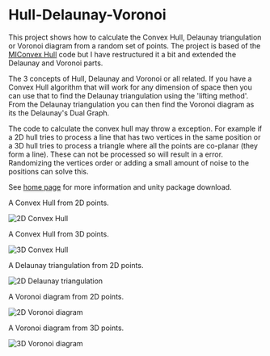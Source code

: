 # Hull-Delaunay-Voronoi

This project shows how to calculate the Convex Hull, Delaunay triangulation or Voronoi diagram from a random set of points. The project is based of the [MIConvex Hull](https://designengrlab.github.io/MIConvexHull/) code but I have restructured it a bit and extended the Delaunay and Voronoi parts.


The 3 concepts of Hull, Delaunay and Voronoi or all related. If you have a Convex Hull algorithm that will work for any dimension of space then you can use that to find the Delaunay triangulation using the 'lifting method'. From the Delaunay triangulation you can then find the Voronoi diagram as its the Delaunay's Dual Graph.


The code to calculate the convex hull may throw a exception. For example if a 2D hull tries to process a line that has two vertices in the same position or a 3D hull tries to process a triangle where all the points are co-planar (they form a line). These can not be processed so will result in a error. Randomizing the vertices order or adding a small amount of noise to the positions can solve this.

See [home page](https://www.digital-dust.com/single-post/2017/04/01/Hull-Delaunay-and-Voronoi-in-Unity) for more information and unity package download.

A Convex Hull from 2D points.

![2D Convex Hull](https://static.wixstatic.com/media/1e04d5_9901554eec594698bd4d45ecd862f250~mv2.jpg/v1/fill/w_550,h_550,al_c,q_80,usm_0.66_1.00_0.01/1e04d5_9901554eec594698bd4d45ecd862f250~mv2.jpg)

A Convex Hull from 3D points.

![3D Convex Hull](https://static.wixstatic.com/media/1e04d5_212c6f5cd10942dc8ea872fa5460c449~mv2.jpg/v1/fill/w_550,h_550,al_c,q_80,usm_0.66_1.00_0.01/1e04d5_212c6f5cd10942dc8ea872fa5460c449~mv2.jpg)

A Delaunay triangulation from 2D points.

![2D Delaunay triangulation](https://static.wixstatic.com/media/1e04d5_bb6ef781732042a09285c2fc2715bc09~mv2.jpg/v1/fill/w_550,h_550,al_c,q_80,usm_0.66_1.00_0.01/1e04d5_bb6ef781732042a09285c2fc2715bc09~mv2.jpg)

A Voronoi diagram from 2D points.

![2D Voronoi diagram](https://static.wixstatic.com/media/1e04d5_51d9f0ebbe1b45edb1e9db9a75cba901~mv2.jpg/v1/fill/w_550,h_550,al_c,q_80,usm_0.66_1.00_0.01/1e04d5_51d9f0ebbe1b45edb1e9db9a75cba901~mv2.jpg)

A Voronoi diagram from 3D points.

![3D Voronoi diagram](https://static.wixstatic.com/media/1e04d5_4f48d64b35774be4802b44407400df81~mv2.jpg/v1/fill/w_550,h_550,al_c,q_80,usm_0.66_1.00_0.01/1e04d5_4f48d64b35774be4802b44407400df81~mv2.jpg)
